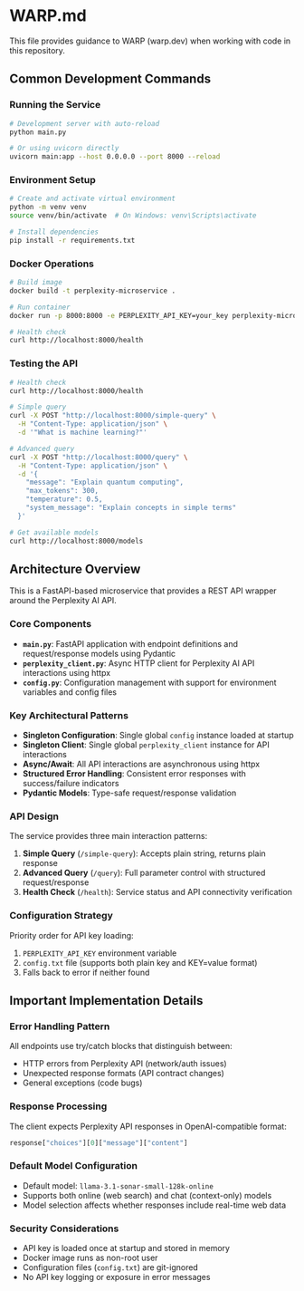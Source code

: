 # WARP.md

This file provides guidance to WARP (warp.dev) when working with code in this repository.

## Common Development Commands

### Running the Service
```bash
# Development server with auto-reload
python main.py

# Or using uvicorn directly
uvicorn main:app --host 0.0.0.0 --port 8000 --reload
```

### Environment Setup
```bash
# Create and activate virtual environment
python -m venv venv
source venv/bin/activate  # On Windows: venv\Scripts\activate

# Install dependencies
pip install -r requirements.txt
```

### Docker Operations
```bash
# Build image
docker build -t perplexity-microservice .

# Run container
docker run -p 8000:8000 -e PERPLEXITY_API_KEY=your_key perplexity-microservice

# Health check
curl http://localhost:8000/health
```

### Testing the API
```bash
# Health check
curl http://localhost:8000/health

# Simple query
curl -X POST "http://localhost:8000/simple-query" \
  -H "Content-Type: application/json" \
  -d '"What is machine learning?"'

# Advanced query
curl -X POST "http://localhost:8000/query" \
  -H "Content-Type: application/json" \
  -d '{
    "message": "Explain quantum computing",
    "max_tokens": 300,
    "temperature": 0.5,
    "system_message": "Explain concepts in simple terms"
  }'

# Get available models
curl http://localhost:8000/models
```

## Architecture Overview

This is a FastAPI-based microservice that provides a REST API wrapper around the Perplexity AI API.

### Core Components

- **`main.py`**: FastAPI application with endpoint definitions and request/response models using Pydantic
- **`perplexity_client.py`**: Async HTTP client for Perplexity AI API interactions using httpx
- **`config.py`**: Configuration management with support for environment variables and config files

### Key Architectural Patterns

- **Singleton Configuration**: Single global `config` instance loaded at startup
- **Singleton Client**: Single global `perplexity_client` instance for API interactions  
- **Async/Await**: All API interactions are asynchronous using httpx
- **Structured Error Handling**: Consistent error responses with success/failure indicators
- **Pydantic Models**: Type-safe request/response validation

### API Design

The service provides three main interaction patterns:

1. **Simple Query** (`/simple-query`): Accepts plain string, returns plain response
2. **Advanced Query** (`/query`): Full parameter control with structured request/response
3. **Health Check** (`/health`): Service status and API connectivity verification

### Configuration Strategy

Priority order for API key loading:
1. `PERPLEXITY_API_KEY` environment variable
2. `config.txt` file (supports both plain key and KEY=value format)
3. Falls back to error if neither found

## Important Implementation Details

### Error Handling Pattern
All endpoints use try/catch blocks that distinguish between:
- HTTP errors from Perplexity API (network/auth issues)
- Unexpected response formats (API contract changes)
- General exceptions (code bugs)

### Response Processing
The client expects Perplexity API responses in OpenAI-compatible format:
```python
response["choices"][0]["message"]["content"]
```

### Default Model Configuration
- Default model: `llama-3.1-sonar-small-128k-online`
- Supports both online (web search) and chat (context-only) models
- Model selection affects whether responses include real-time web data

### Security Considerations
- API key is loaded once at startup and stored in memory
- Docker image runs as non-root user
- Configuration files (`config.txt`) are git-ignored
- No API key logging or exposure in error messages